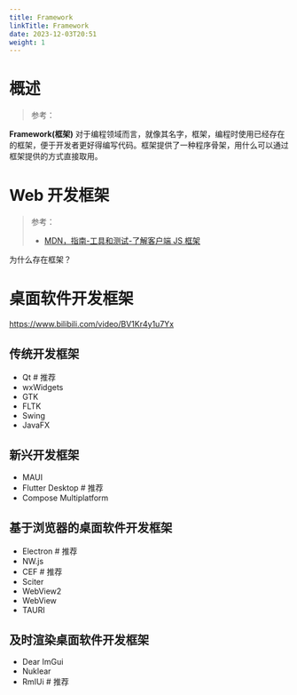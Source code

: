 ```yaml
---
title: Framework
linkTitle: Framework
date: 2023-12-03T20:51
weight: 1
---
```


# 概述

> 参考：

**Framework(框架)** 对于编程领域而言，就像其名字，框架，编程时使用已经存在的框架，便于开发者更好得编写代码。框架提供了一种程序骨架，用什么可以通过框架提供的方式直接取用。

# Web 开发框架

> 参考：
> 
> - [MDN，指南-工具和测试-了解客户端 JS 框架](https://developer.mozilla.org/en-US/docs/Learn/Tools_and_testing/Client-side_JavaScript_frameworks/Introduction)

为什么存在框架？

# 桌面软件开发框架

<https://www.bilibili.com/video/BV1Kr4y1u7Yx>

## 传统开发框架

- Qt # 推荐
- wxWidgets
- GTK
- FLTK
- Swing
- JavaFX

## 新兴开发框架

- MAUI
- Flutter Desktop # 推荐
- Compose Multiplatform

## 基于浏览器的桌面软件开发框架

- Electron # 推荐
- NW.js
- CEF # 推荐
- Sciter
- WebView2
- WebView
- TAURI

## 及时渲染桌面软件开发框架

- Dear ImGui
- Nuklear
- RmIUi # 推荐
